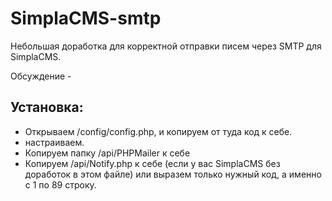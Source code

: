 # SimplaCMS-smtp

Небольшая доработка для корректной отправки писем через SMTP для SimplaCMS.

Обсуждение - 

## Установка:
* Открываем /config/config.php, и копируем от туда код к себе. 
* настраиваем.
* Копируем папку /api/PHPMailer к себе
* Копируем /api/Notify.php к себе (если у вас SimplaCMS без доработок в этом файле) или выразем только нужный код, а именно c 1 по 89 строку.
